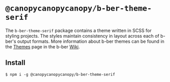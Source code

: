 # `@canopycanopycanopy/b-ber-theme-serif`

The `b-ber-theme-serif` package contains a theme written in SCSS for styling projects. The styles maintain consistency in layout across each of b-ber's output formats. More information about b-ber themes can be found in the [Themes](https://github.com/triplecanopy/b-ber/wiki/Themes) page in the b-ber [Wiki](https://github.com/triplecanopy/b-ber/wiki).

## Install

```
$ npm i -g @canopycanopycanopy/b-ber-theme-serif
```
